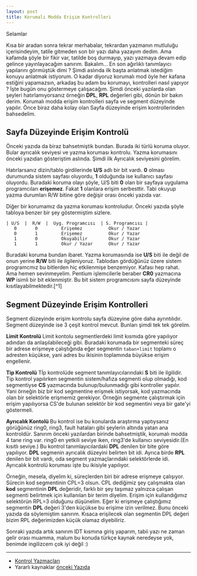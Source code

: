 ```yaml
---
layout: post
title: Korumalı Modda Erişim Kontrolleri
---
```


Selamlar

Kısa bir aradan sonra tekrar merhabalar, tekrardan yazmanın mutluluğu içerisindeyim, tatile gitmeden son bir yazı daha yazayım dedim. Ama kafamda şöyle bir fikir var, tatilde boş durmayıp, yazı yazmaya devam edip gelince yayınlayacağım sanırım. Bakalım... En son ağırlıklı tanımlayıcı yapılarını görmüştük dimi ? Şimdi aslında ilk başta anlatmak istediğim konuyu anlatmak istiyorum. O kadar diyoruz korumalı mod öyle her kafana estiğini yapamazsın, arkadaş bu adam bu korumayı, kontrolleri nasıl yapıyor ? İşte bugün onu göstermeye çalışacağım. Şimdi önceki yazılarda olan şeyleri hatırlamıyorsanız örneğin **DPL**, **RPL** değerleri gibi, dönün bir bakın derim. Korumalı modda erişim kontrolleri sayfa ve segment düzeyinde yapılır. Önce biraz daha kolay olan Sayfa düzeyinde erişim kontrollerinden bahsedelim.

## Sayfa Düzeyinde Erişim Kontrolü
Önceki yazıda da biraz bahsetmiştik bundan. Burada iki türlü koruma oluyor.  Bular ayrıcalık seviyesi ve yazma koruması kontrolu. Yazma korumasını önceki yazıdan gösteriştim aslında. Şimdi ilk Ayrıcalık seviyesini görelim.

Hatırlarsanız dizin/tablo girdilerinde **U/S** adlı bir bit vardı. **0** olması durumunda sistem sayfası oluyordu, **1** olduğunda ise kullanıcı sayfası oluyordu. Buradaki koruma olayı şöyle, U/S biti **0** olan bir sayfaya uygulama programcıları **erişemez**. Fakat **1** olanlara erişim serbesttir. Tabi okuyup yazma durumları R/W bitine göre değişir orası önceki yazıda var.

Diğer bir korumamız da yazma koruması kontroludur. Önceki yazıda şöyle tabloya benzer bir şey göstermiştim sizlere.

    | U/S  |  R/W  |  Uyg. Programcısı  | S. Programcısı |
	   0       0         Erişemez          Okur / Yazar
	   0       1         Erişemez          Okur / Yazar
	   1       0         Okuyabilir        Okur / Yazar
	   1       1         Okur / Yazar      Okur / Yazar

Buradaki koruma bundan ibaret. Yazma korumasında ise **U/S** biti ile değil de onun yerine **R/W** biti ile ilgileniyoruz. Tablodan gördüğünüz üzere sistem programcmız bu bitlerden hiç etkilenmişe benzemiyor. Kafası hep rahat. Ama hemen sevinmeyelim. Pentium işlemcilerle beraber **CR0** yazmacına **WP** isimli bir bit eklenmiştir. Bu bit sistem programcısını sayfa düzeyinde kısıtlayabilmektedir.[^1]

## Segment Düzeyinde Erişim Kontrolleri
Segment düzeyinde erişim kontrolu sayfa düzeyine göre daha ayrıntılıdır. Segment düzeyinde ise 3 çeşit kontrol mevcut. Bunları şimdi tek tek görelim.

**Limit Kontrolü**
Limit kontolu segmentlerdeki limit kısmıda göre yapılıyor adından da anlaşılabileceği gibi. Buradaki korumada bir segmenteki süreç bir adrese erişmeye çalıştığında eğer segmentin `taban+limit` toplamı o adresten küçükse, yani adres bu ikisinin toplamında büyükse erişim engellenir.

**Tip Kontrolü**
Tİp kontrolüde segment tanımlayıcılarındaki **S** biti ile ilgilidir. Tip kontrol yapılırken segmentin sistem/hafıza segmenti olup olmadığı, kod segmentiyse **CS** yazmacında bulunup/bulunmadığı gibi kontroller yapılır. Yani örneğin biz bir kod segmentine erişmek istiyorsak, kod yazmacında olan bir selektörle erişmemiz gerekiyor. Örneğin segmente çalıştırmak için erişim yapılıyorsa CS'de bulunan selektör bir kod segmentini veya bir gate'yi göstermeli.

**Ayrıcalık Kontolü**
Bu kontrol ise bu konularda araştırma yaptıysanız görüğünüz ring0, ring3, fault hataları gibi şeylerin altında yatan ana kontroldür. Sanırım önceki yazılardan birinde bahsetmiştik, korumalı modda 4 tane ring var. ring0 en yetkili seviye iken, ring3'de kullanıcı seviyesidir.(En kısıtlı seviye.) Bu kontrol tanımlayıcılardaki **DPL** denilen bir bite göre yapılıyor. **DPL** segmenin ayrıcalık düzeyini belirten bit idi. Ayrıca birde **RPL** denilen bir bit vardı, oda segment yazmaçlarındaki selektörlerde idi. Ayrıcalık kontrolü koruması işte bu ikisiyle yapılıyor.

Örneğin, mesela, diyelim ki, süreçlerden biri bir adrese erişmeye çalışıyor. Sürecin kod segmentinin CPL=3 olsun. CPL dediğimiz şey çalışmakta olan **kod** segmentinin **DPL** değeridir, farklı bir şey taşımaz yalnızca çalışan segmenti belirtmek için kullanılan bir terim diyelim. Erişim için kullandığımız selektörün RPL=3 olduğunu düşünelim. Eğer ki erişmeye çalıştığımız segmentin **DPL** değeri 3'den küçükse bu erişime izin verilmez. Bunu önceki yazıda da söylemiştim sanırım. Kısaca erişilecek olan segmentin DPL değeri bizim RPL değerimizden küçük olamaz diyebiliriz. 

Sonraki yazıda artık sanırım IDT kısmına giriş yaparım, tabii yazı ne zaman gelir orası muamma, malum bu konuda türkçe kaynak neredeyse yok, benimde ingilizcem çok iyi değil :) 

----
* [Kontrol Yazmaçları](http://en.wikipedia.org/wiki/Control_register)
* Yararlı kaynaklar [önceki Yazıda](post/hafiza-yonetimi-sayfalama-ve-segmentasyon-1/)

